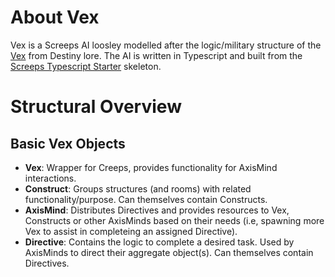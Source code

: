 # About Vex

Vex is a Screeps AI loosley modelled after the logic/military structure of the [Vex](https://www.destinypedia.com/Vex) from Destiny lore. The AI is written in Typescript and built from the [Screeps Typescript Starter](https://github.com/screepers/screeps-typescript-starter) skeleton.

# Structural Overview

## Basic Vex Objects

- **Vex**: Wrapper for Creeps, provides functionality for AxisMind interactions.
- **Construct**: Groups structures (and rooms) with related functionality/purpose. Can themselves contain Constructs.
- **AxisMind**: Distributes Directives and provides resources to Vex, Constructs or other AxisMinds based on their needs (i.e, spawning more Vex to assist in completeing an assigned Directive).
- **Directive**: Contains the logic to complete a desired task. Used by AxisMinds to direct their aggregate object(s). Can themselves contain Directives.
